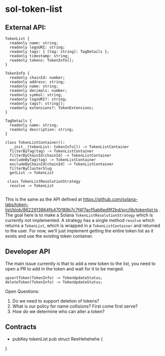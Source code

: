 # sol-token-list

## External API:
```
TokenList {
  readonly name: string;
  readonly logoURI: string;
  readonly tags: { [tag: string]: TagDetails };
  readonly timestamp: string;
  readonly tokens: TokenInfo[];
}

TokenInfo {
  readonly chainId: number;
  readonly address: string;
  readonly name: string;
  readonly decimals: number;
  readonly symbol: string;
  readonly logoURI?: string;
  readonly tags?: string[];
  readonly extensions?: TokenExtensions;
}

TagDetails {
  readonly name: string;
  readonly description: string;
}

class TokenListContainer():
  __init__(tokenList: tokenInfo[]) -> TokenListContainer
  filterByTag(tag) -> TokenListContainer
  filterByChainId(chainId) -> TokenListContainer
  excludeByTag(tag) -> TokenListContainer
  excludeByChainId(chainId) -> TokenListContainer
  filterByClusterSlug
  getList -> TokenList
 
 class TokenListResolutionStrategy
  resolve -> TokenList
 
 ```
 
This is the same as the API defined at https://github.com/solana-labs/token-list/blob/8622913864fb470189b7c7f4f7acf5ab6ed9f2bd/src/lib/tokenlist.ts . The goal here is to make a Solana `TokenListResolutionStrategy` which is currently not implemented. A strategy has a single method `resolve` which returns a `TokenList`, which is wrapped in a `TokenListContainer` and returned to the user. For now, we'll just implement getting the entire token list as it exists and use the existing token container.
 
## Developer API

The main issue currently is that to add a new token to the list, you need to open a PR to add in the token and wait for it to be merged.

```
upsertToken(TokenInfo) -> TokenUpdateStatus;
deleteToken(TokenInfo) -> TokenUpdateStatus;
```
Open Questions:
1. Do we need to support deletion of tokens?
2. What is our policy for name collisions? First come first serve?
3. How do we determine who can alter a token?

## Contracts

- pubKey tokenList
pub struct ReeHehehehe {
    
}
